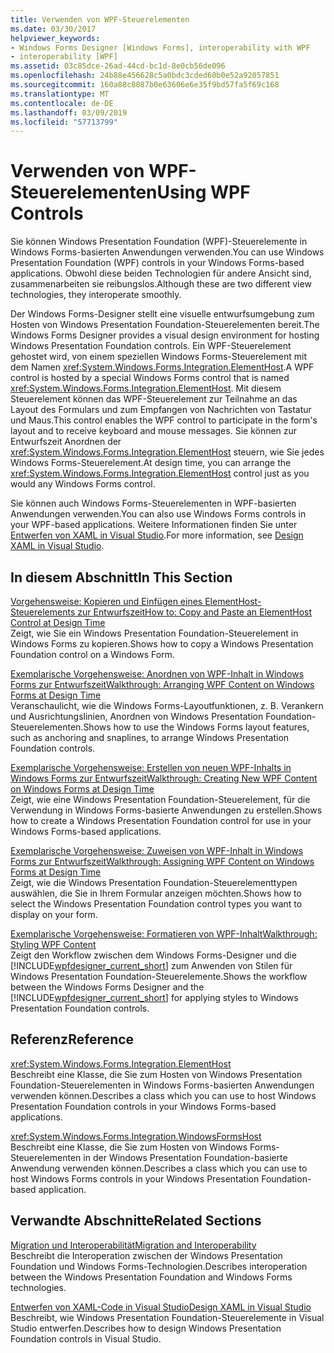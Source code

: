 ```yaml
---
title: Verwenden von WPF-Steuerelementen
ms.date: 03/30/2017
helpviewer_keywords:
- Windows Forms Designer [Windows Forms], interoperability with WPF
- interoperability [WPF]
ms.assetid: 03c85dce-26ad-44cd-bc1d-8e0cb56de096
ms.openlocfilehash: 24b88e456628c5a0bdc3cded60b0e52a92057851
ms.sourcegitcommit: 160a88c8087b0e63606e6e35f9bd57fa5f69c168
ms.translationtype: MT
ms.contentlocale: de-DE
ms.lasthandoff: 03/09/2019
ms.locfileid: "57713799"
---
```

# <a name="using-wpf-controls"></a><span data-ttu-id="a3875-102">Verwenden von WPF-Steuerelementen</span><span class="sxs-lookup"><span data-stu-id="a3875-102">Using WPF Controls</span></span>
<span data-ttu-id="a3875-103">Sie können Windows Presentation Foundation (WPF)-Steuerelemente in Windows Forms-basierten Anwendungen verwenden.</span><span class="sxs-lookup"><span data-stu-id="a3875-103">You can use Windows Presentation Foundation (WPF) controls in your Windows Forms-based applications.</span></span> <span data-ttu-id="a3875-104">Obwohl diese beiden Technologien für andere Ansicht sind, zusammenarbeiten sie reibungslos.</span><span class="sxs-lookup"><span data-stu-id="a3875-104">Although these are two different view technologies, they interoperate smoothly.</span></span>  
  
 <span data-ttu-id="a3875-105">Der Windows Forms-Designer stellt eine visuelle entwurfsumgebung zum Hosten von Windows Presentation Foundation-Steuerelementen bereit.</span><span class="sxs-lookup"><span data-stu-id="a3875-105">The Windows Forms Designer provides a visual design environment for hosting Windows Presentation Foundation controls.</span></span> <span data-ttu-id="a3875-106">Ein WPF-Steuerelement gehostet wird, von einem speziellen Windows Forms-Steuerelement mit dem Namen <xref:System.Windows.Forms.Integration.ElementHost>.</span><span class="sxs-lookup"><span data-stu-id="a3875-106">A WPF control is hosted by a special Windows Forms control that is named <xref:System.Windows.Forms.Integration.ElementHost>.</span></span> <span data-ttu-id="a3875-107">Mit diesem Steuerelement können das WPF-Steuerelement zur Teilnahme an das Layout des Formulars und zum Empfangen von Nachrichten von Tastatur und Maus.</span><span class="sxs-lookup"><span data-stu-id="a3875-107">This control enables the WPF control to participate in the form's layout and to receive keyboard and mouse messages.</span></span> <span data-ttu-id="a3875-108">Sie können zur Entwurfszeit Anordnen der <xref:System.Windows.Forms.Integration.ElementHost> steuern, wie Sie jedes Windows Forms-Steuerelement.</span><span class="sxs-lookup"><span data-stu-id="a3875-108">At design time, you can arrange the <xref:System.Windows.Forms.Integration.ElementHost> control just as you would any Windows Forms control.</span></span>  
  
 <span data-ttu-id="a3875-109">Sie können auch Windows Forms-Steuerelementen in WPF-basierten Anwendungen verwenden.</span><span class="sxs-lookup"><span data-stu-id="a3875-109">You can also use Windows Forms controls in your WPF-based applications.</span></span> <span data-ttu-id="a3875-110">Weitere Informationen finden Sie unter [Entwerfen von XAML in Visual Studio](/visualstudio/designers/designing-xaml-in-visual-studio).</span><span class="sxs-lookup"><span data-stu-id="a3875-110">For more information, see [Design XAML in Visual Studio](/visualstudio/designers/designing-xaml-in-visual-studio).</span></span>  
  
## <a name="in-this-section"></a><span data-ttu-id="a3875-111">In diesem Abschnitt</span><span class="sxs-lookup"><span data-stu-id="a3875-111">In This Section</span></span>  
 [<span data-ttu-id="a3875-112">Vorgehensweise: Kopieren und Einfügen eines ElementHost-Steuerelements zur Entwurfszeit</span><span class="sxs-lookup"><span data-stu-id="a3875-112">How to: Copy and Paste an ElementHost Control at Design Time</span></span>](how-to-copy-and-paste-an-elementhost-control-at-design-time.md)  
 <span data-ttu-id="a3875-113">Zeigt, wie Sie ein Windows Presentation Foundation-Steuerelement in Windows Forms zu kopieren.</span><span class="sxs-lookup"><span data-stu-id="a3875-113">Shows how to copy a Windows Presentation Foundation control on a Windows Form.</span></span>  
  
 [<span data-ttu-id="a3875-114">Exemplarische Vorgehensweise: Anordnen von WPF-Inhalt in Windows Forms zur Entwurfszeit</span><span class="sxs-lookup"><span data-stu-id="a3875-114">Walkthrough: Arranging WPF Content on Windows Forms at Design Time</span></span>](walkthrough-arranging-wpf-content-on-windows-forms-at-design-time.md)  
 <span data-ttu-id="a3875-115">Veranschaulicht, wie die Windows Forms-Layoutfunktionen, z. B. Verankern und Ausrichtungslinien, Anordnen von Windows Presentation Foundation-Steuerelementen.</span><span class="sxs-lookup"><span data-stu-id="a3875-115">Shows how to use the Windows Forms layout features, such as anchoring and snaplines, to arrange Windows Presentation Foundation controls.</span></span>
  
 [<span data-ttu-id="a3875-116">Exemplarische Vorgehensweise: Erstellen von neuen WPF-Inhalts in Windows Forms zur Entwurfszeit</span><span class="sxs-lookup"><span data-stu-id="a3875-116">Walkthrough: Creating New WPF Content on Windows Forms at Design Time</span></span>](walkthrough-creating-new-wpf-content-on-windows-forms-at-design-time.md)  
 <span data-ttu-id="a3875-117">Zeigt, wie eine Windows Presentation Foundation-Steuerelement, für die Verwendung in Windows Forms-basierte Anwendungen zu erstellen.</span><span class="sxs-lookup"><span data-stu-id="a3875-117">Shows how to create a Windows Presentation Foundation control for use in your Windows Forms-based applications.</span></span>
  
 [<span data-ttu-id="a3875-118">Exemplarische Vorgehensweise: Zuweisen von WPF-Inhalt in Windows Forms zur Entwurfszeit</span><span class="sxs-lookup"><span data-stu-id="a3875-118">Walkthrough: Assigning WPF Content on Windows Forms at Design Time</span></span>](walkthrough-assigning-wpf-content-on-windows-forms-at-design-time.md)  
 <span data-ttu-id="a3875-119">Zeigt, wie die Windows Presentation Foundation-Steuerelementtypen auswählen, die Sie in Ihrem Formular anzeigen möchten.</span><span class="sxs-lookup"><span data-stu-id="a3875-119">Shows how to select the Windows Presentation Foundation control types you want to display on your form.</span></span>  
  
 [<span data-ttu-id="a3875-120">Exemplarische Vorgehensweise: Formatieren von WPF-Inhalt</span><span class="sxs-lookup"><span data-stu-id="a3875-120">Walkthrough: Styling WPF Content</span></span>](walkthrough-styling-wpf-content.md)  
 <span data-ttu-id="a3875-121">Zeigt den Workflow zwischen dem Windows Forms-Designer und die [!INCLUDE[wpfdesigner_current_short](../../../../includes/wpfdesigner-current-short-md.md)] zum Anwenden von Stilen für Windows Presentation Foundation-Steuerelemente.</span><span class="sxs-lookup"><span data-stu-id="a3875-121">Shows the workflow between the Windows Forms Designer and the [!INCLUDE[wpfdesigner_current_short](../../../../includes/wpfdesigner-current-short-md.md)] for applying styles to Windows Presentation Foundation controls.</span></span>  
  
## <a name="reference"></a><span data-ttu-id="a3875-122">Referenz</span><span class="sxs-lookup"><span data-stu-id="a3875-122">Reference</span></span>  
 <xref:System.Windows.Forms.Integration.ElementHost>  
 <span data-ttu-id="a3875-123">Beschreibt eine Klasse, die Sie zum Hosten von Windows Presentation Foundation-Steuerelementen in Windows Forms-basierten Anwendungen verwenden können.</span><span class="sxs-lookup"><span data-stu-id="a3875-123">Describes a class which you can use to host Windows Presentation Foundation controls in your Windows Forms-based applications.</span></span>  
  
 <xref:System.Windows.Forms.Integration.WindowsFormsHost>  
 <span data-ttu-id="a3875-124">Beschreibt eine Klasse, die Sie zum Hosten von Windows Forms-Steuerelementen in der Windows Presentation Foundation-basierte Anwendung verwenden können.</span><span class="sxs-lookup"><span data-stu-id="a3875-124">Describes a class which you can use to host Windows Forms controls in your Windows Presentation Foundation-based application.</span></span>  
  
## <a name="related-sections"></a><span data-ttu-id="a3875-125">Verwandte Abschnitte</span><span class="sxs-lookup"><span data-stu-id="a3875-125">Related Sections</span></span>  
 [<span data-ttu-id="a3875-126">Migration und Interoperabilität</span><span class="sxs-lookup"><span data-stu-id="a3875-126">Migration and Interoperability</span></span>](../../wpf/advanced/migration-and-interoperability.md)  
 <span data-ttu-id="a3875-127">Beschreibt die Interoperation zwischen der Windows Presentation Foundation und Windows Forms-Technologien.</span><span class="sxs-lookup"><span data-stu-id="a3875-127">Describes interoperation between the Windows Presentation Foundation and Windows Forms technologies.</span></span>  
  
 [<span data-ttu-id="a3875-128">Entwerfen von XAML-Code in Visual Studio</span><span class="sxs-lookup"><span data-stu-id="a3875-128">Design XAML in Visual Studio</span></span>](/visualstudio/designers/designing-xaml-in-visual-studio)  
 <span data-ttu-id="a3875-129">Beschreibt, wie Windows Presentation Foundation-Steuerelemente in Visual Studio entwerfen.</span><span class="sxs-lookup"><span data-stu-id="a3875-129">Describes how to design Windows Presentation Foundation controls in Visual Studio.</span></span>
